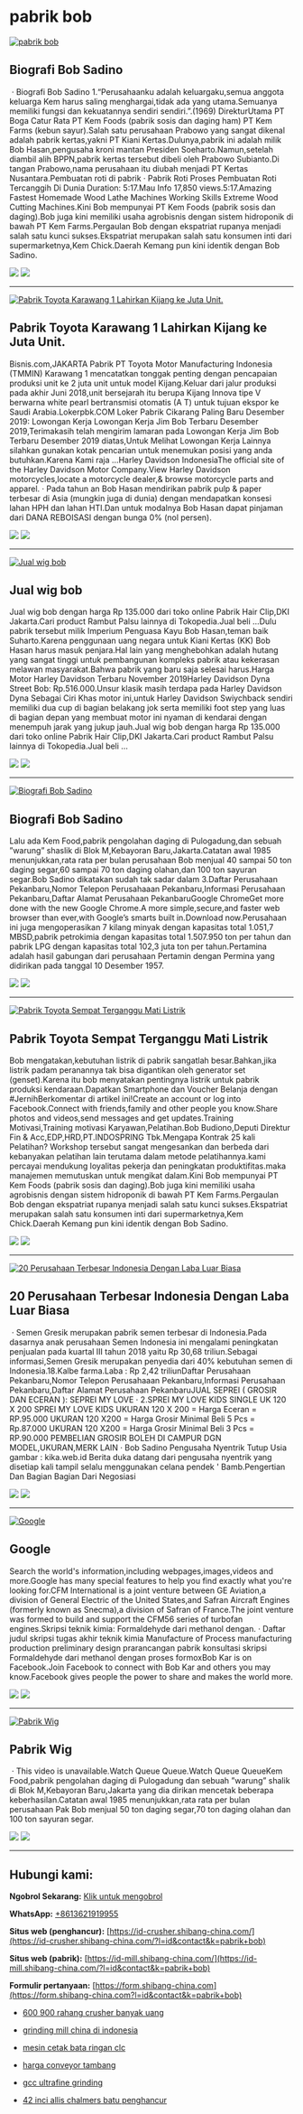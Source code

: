 # pabrik bob

<a href="https://swt.shibang-china.com/?l=id&img&k=pabrik+bob" target="_blank">![pabrik bob](http://static.shibang-china.com/all-800x300/1508.jpg)</a>

## Biografi Bob Sadino
&nbsp;&#0183;&#32;Biografi Bob Sadino 1.“Perusahaanku adalah keluargaku,semua anggota keluarga Kem harus saling menghargai,tidak ada yang utama.Semuanya memiliki fungsi dan kekuatannya sendiri sendiri.”.(1969) DirekturUtama PT Boga Catur Rata PT Kem Foods (pabrik sosis dan daging ham) PT Kem Farms (kebun sayur).Salah satu perusahaan Prabowo yang sangat dikenal adalah pabrik kertas,yakni PT Kiani Kertas.Dulunya,pabrik ini adalah milik Bob Hasan,pengusaha kroni mantan Presiden Soeharto.Namun,setelah diambil alih BPPN,pabrik kertas tersebut dibeli oleh Prabowo Subianto.Di tangan Prabowo,nama perusahaan itu diubah menjadi PT Kertas Nusantara.Pembuatan roti di pabrik&nbsp;&#0183;&#32;Pabrik Roti Proses Pembuatan Roti Tercanggih Di Dunia Duration: 5:17.Mau Info 17,850 views.5:17.Amazing Fastest Homemade Wood Lathe Machines Working Skills Extreme Wood Cutting Machines.Kini Bob mempunyai PT Kem Foods (pabrik sosis dan daging).Bob juga kini memiliki usaha agrobisnis dengan sistem hidroponik di bawah PT Kem Farms.Pergaulan Bob dengan ekspatriat rupanya menjadi salah satu kunci sukses.Ekspatriat merupakan salah satu konsumen inti dari supermarketnya,Kem Chick.Daerah Kemang pun kini identik dengan Bob Sadino.


<a href="https://whatsapp.shibangsoft.com/WhatsApp.php" target="_blank" title="WhatsApp">![](http://static.shibang-china.com/icon/whatsapp.png)</a> <a href="https://swt.shibang-china.com/?l=id&icon&k=pabrik+bob" target="_blank">![](http://static.shibang-china.com/icon/chat-id.png)</a>

---

<a href="https://swt.shibang-china.com/?l=id&img&k=pabrik+bob" target="_blank">![Pabrik Toyota Karawang 1 Lahirkan Kijang ke Juta Unit.](http://static.shibang-china.com/all-800x300/1067.jpg)</a>

## Pabrik Toyota Karawang 1 Lahirkan Kijang ke Juta Unit.
Bisnis.com,JAKARTA Pabrik PT Toyota Motor Manufacturing Indonesia (TMMIN) Karawang 1 mencatatkan tonggak penting dengan pencapaian produksi unit ke 2 juta unit untuk model Kijang.Keluar dari jalur produksi pada akhir Juni 2018,unit bersejarah itu berupa Kijang Innova tipe V berwarna white pearl bertransmisi otomatis (A T) untuk tujuan ekspor ke Saudi Arabia.Lokerpbk.COM Loker Pabrik Cikarang Paling Baru Desember 2019: Lowongan Kerja Lowongan Kerja Jim Bob Terbaru Desember 2019,Terimakasih telah mengirim lamaran pada Lowongan Kerja Jim Bob Terbaru Desember 2019 diatas,Untuk Melihat Lowongan Kerja Lainnya silahkan gunakan kotak pencarian untuk menemukan posisi yang anda butuhkan.Karena Kami raja …Harley Davidson IndonesiaThe official site of the Harley Davidson Motor Company.View Harley Davidson motorcycles,locate a motorcycle dealer,&amp; browse motorcycle parts and apparel.&nbsp;&#0183;&#32;Pada tahun an Bob Hasan mendirikan pabrik pulp &amp; paper terbesar di Asia (mungkin juga di dunia) dengan mendapatkan konsesi lahan HPH dan lahan HTI.Dan untuk modalnya Bob Hasan dapat pinjaman dari DANA REBOISASI dengan bunga 0% (nol persen).


<a href="https://whatsapp.shibangsoft.com/WhatsApp.php" target="_blank" title="WhatsApp">![](http://static.shibang-china.com/icon/whatsapp.png)</a> <a href="https://swt.shibang-china.com/?l=id&icon&k=pabrik+bob" target="_blank">![](http://static.shibang-china.com/icon/chat-id.png)</a>

---

<a href="https://swt.shibang-china.com/?l=id&img&k=pabrik+bob" target="_blank">![Jual wig bob](http://static.shibang-china.com/all-800x300/1033.jpg)</a>

## Jual wig bob
Jual wig bob dengan harga Rp 135.000 dari toko online Pabrik Hair Clip,DKI Jakarta.Cari product Rambut Palsu lainnya di Tokopedia.Jual beli …Dulu pabrik tersebut milik Imperium Penguasa Kayu Bob Hasan,teman baik Suharto.Karena penggunaan uang negara untuk Kiani Kertas (KK) Bob Hasan harus masuk penjara.Hal lain yang menghebohkan adalah hutang yang sangat tinggi untuk pembangunan kompleks pabrik atau kekerasan melawan masyarakat.Bahwa pabrik yang baru saja selesai harus.Harga Motor Harley Davidson Terbaru November 2019Harley Davidson Dyna Street Bob: Rp.516.000.Unsur klasik masih terdapa pada Harley Davidson Dyna Sebagai Ciri Khas motor ini,untuk Harley Davidson Swiychback sendiri memiliki dua cup di bagian belakang jok serta memiliki foot step yang luas di bagian depan yang membuat motor ini nyaman di kendarai dengan menempuh jarak yang jukup jauh.Jual wig bob dengan harga Rp 135.000 dari toko online Pabrik Hair Clip,DKI Jakarta.Cari product Rambut Palsu lainnya di Tokopedia.Jual beli …


<a href="https://whatsapp.shibangsoft.com/WhatsApp.php" target="_blank" title="WhatsApp">![](http://static.shibang-china.com/icon/whatsapp.png)</a> <a href="https://swt.shibang-china.com/?l=id&icon&k=pabrik+bob" target="_blank">![](http://static.shibang-china.com/icon/chat-id.png)</a>

---

<a href="https://swt.shibang-china.com/?l=id&img&k=pabrik+bob" target="_blank">![Biografi Bob Sadino](http://static.shibang-china.com/all-800x300/643.jpg)</a>

## Biografi Bob Sadino
Lalu ada Kem Food,pabrik pengolahan daging di Pulogadung,dan sebuah ”warung” shaslik di Blok M,Kebayoran Baru,Jakarta.Catatan awal 1985 menunjukkan,rata rata per bulan perusahaan Bob menjual 40 sampai 50 ton daging segar,60 sampai 70 ton daging olahan,dan 100 ton sayuran segar.Bob Sadino dikatakan sudah tak sadar dalam 3.Daftar Perusahaan Pekanbaru,Nomor Telepon Perusahaaan Pekanbaru,Informasi Perusahaan Pekanbaru,Daftar Alamat Perusahaan PekanbaruGoogle ChromeGet more done with the new Google Chrome.A more simple,secure,and faster web browser than ever,with Google’s smarts built in.Download now.Perusahaan ini juga mengoperasikan 7 kilang minyak dengan kapasitas total 1.051,7 MBSD,pabrik petrokimia dengan kapasitas total 1.507.950 ton per tahun dan pabrik LPG dengan kapasitas total 102,3 juta ton per tahun.Pertamina adalah hasil gabungan dari perusahaan Pertamin dengan Permina yang didirikan pada tanggal 10 Desember 1957.


<a href="https://whatsapp.shibangsoft.com/WhatsApp.php" target="_blank" title="WhatsApp">![](http://static.shibang-china.com/icon/whatsapp.png)</a> <a href="https://swt.shibang-china.com/?l=id&icon&k=pabrik+bob" target="_blank">![](http://static.shibang-china.com/icon/chat-id.png)</a>

---

<a href="https://swt.shibang-china.com/?l=id&img&k=pabrik+bob" target="_blank">![Pabrik Toyota Sempat Terganggu Mati Listrik](http://static.shibang-china.com/all-800x300/419.jpg)</a>

## Pabrik Toyota Sempat Terganggu Mati Listrik
Bob mengatakan,kebutuhan listrik di pabrik sangatlah besar.Bahkan,jika listrik padam peranannya tak bisa digantikan oleh generator set (genset).Karena itu bob menyatakan pentingnya listrik untuk pabrik produksi kendaraan.Dapatkan Smartphone dan Voucher Belanja dengan #JernihBerkomentar di artikel ini!Create an account or log into Facebook.Connect with friends,family and other people you know.Share photos and videos,send messages and get updates.Training Motivasi,Training motivasi Karyawan,Pelatihan.Bob Budiono,Deputi Direktur Fin &amp; Acc,EDP,HRD,PT.INDOSPRING Tbk.Mengapa Kontrak 25 kali Pelatihan? Workshop tersebut sangat mengesankan dan berbeda dari kebanyakan pelatihan lain terutama dalam metode pelatihannya.kami percayai mendukung loyalitas pekerja dan peningkatan produktifitas.maka manajemen memutuskan untuk mengikat dalam.Kini Bob mempunyai PT Kem Foods (pabrik sosis dan daging).Bob juga kini memiliki usaha agrobisnis dengan sistem hidroponik di bawah PT Kem Farms.Pergaulan Bob dengan ekspatriat rupanya menjadi salah satu kunci sukses.Ekspatriat merupakan salah satu konsumen inti dari supermarketnya,Kem Chick.Daerah Kemang pun kini identik dengan Bob Sadino.


<a href="https://whatsapp.shibangsoft.com/WhatsApp.php" target="_blank" title="WhatsApp">![](http://static.shibang-china.com/icon/whatsapp.png)</a> <a href="https://swt.shibang-china.com/?l=id&icon&k=pabrik+bob" target="_blank">![](http://static.shibang-china.com/icon/chat-id.png)</a>

---

<a href="https://swt.shibang-china.com/?l=id&img&k=pabrik+bob" target="_blank">![20 Perusahaan Terbesar Indonesia Dengan Laba Luar Biasa](http://static.shibang-china.com/all-800x300/1177.jpg)</a>

## 20 Perusahaan Terbesar Indonesia Dengan Laba Luar Biasa
&nbsp;&#0183;&#32;Semen Gresik merupakan pabrik semen terbesar di Indonesia.Pada dasarnya anak perusahaan Semen Indonesia ini mengalami peningkatan penjualan pada kuartal III tahun 2018 yaitu Rp 30,68 triliun.Sebagai informasi,Semen Gresik merupakan penyedia dari 40% kebutuhan semen di Indonesia.18.Kalbe farma.Laba : Rp 2,42 triliunDaftar Perusahaan Pekanbaru,Nomor Telepon Perusahaaan Pekanbaru,Informasi Perusahaan Pekanbaru,Daftar Alamat Perusahaan PekanbaruJUAL SEPREI ( GROSIR DAN ECERAN ): SEPREI MY LOVE&nbsp;&#0183;&#32;2.SPREI MY LOVE KIDS SINGLE UK 120 X 200 SPREI MY LOVE KIDS UKURAN 120 X 200 = Harga Eceran = RP.95.000 UKURAN 120 X200 = Harga Grosir Minimal Beli 5 Pcs = Rp.87.000 UKURAN 120 X200 = Harga Grosir Minimal Beli 3 Pcs = RP.90.000 PEMBELIAN GROSIR BOLEH DI CAMPUR DGN MODEL,UKURAN,MERK LAIN&nbsp;&#0183;&#32;Bob Sadino Pengusaha Nyentrik Tutup Usia gambar : kika.web.id Berita duka datang dari pengusaha nyentrik yang disetiap kali tampil selalu menggunakan celana pendek ' Bamb.Pengertian Dan Bagian Bagian Dari Negosiasi


<a href="https://whatsapp.shibangsoft.com/WhatsApp.php" target="_blank" title="WhatsApp">![](http://static.shibang-china.com/icon/whatsapp.png)</a> <a href="https://swt.shibang-china.com/?l=id&icon&k=pabrik+bob" target="_blank">![](http://static.shibang-china.com/icon/chat-id.png)</a>

---

<a href="https://swt.shibang-china.com/?l=id&img&k=pabrik+bob" target="_blank">![Google](http://static.shibang-china.com/all-800x300/592.jpg)</a>

## Google
Search the world's information,including webpages,images,videos and more.Google has many special features to help you find exactly what you're looking for.CFM International is a joint venture between GE Aviation,a division of General Electric of the United States,and Safran Aircraft Engines (formerly known as Snecma),a division of Safran of France.The joint venture was formed to build and support the CFM56 series of turbofan engines.Skripsi teknik kimia: Formaldehyde dari methanol dengan.&nbsp;&#0183;&#32;Daftar judul skripsi tugas akhir teknik kimia Manufacture of Process manufacturing production preliminary design prarancangan pabrik konsultasi skripsi Formaldehyde dari methanol dengan proses formoxBob Kar is on Facebook.Join Facebook to connect with Bob Kar and others you may know.Facebook gives people the power to share and makes the world more.


<a href="https://whatsapp.shibangsoft.com/WhatsApp.php" target="_blank" title="WhatsApp">![](http://static.shibang-china.com/icon/whatsapp.png)</a> <a href="https://swt.shibang-china.com/?l=id&icon&k=pabrik+bob" target="_blank">![](http://static.shibang-china.com/icon/chat-id.png)</a>

---

<a href="https://swt.shibang-china.com/?l=id&img&k=pabrik+bob" target="_blank">![Pabrik Wig](http://static.shibang-china.com/all-800x300/133.jpg)</a>

## Pabrik Wig
&nbsp;&#0183;&#32;This video is unavailable.Watch Queue Queue.Watch Queue QueueKem Food,pabrik pengolahan daging di Pulogadung dan sebuah ”warung” shalik di Blok M,Kebayoran Baru,Jakarta yang dia dirikan mencetak beberapa keberhasilan.Catatan awal 1985 menunjukkan,rata rata per bulan perusahaan Pak Bob menjual 50 ton daging segar,70 ton daging olahan dan 100 ton sayuran segar.

<a href="https://whatsapp.shibangsoft.com/WhatsApp.php" target="_blank" title="WhatsApp">![](http://static.shibang-china.com/icon/whatsapp.png)</a> <a href="https://swt.shibang-china.com/?l=id&icon&k=pabrik+bob" target="_blank">![](http://static.shibang-china.com/icon/chat-id.png)</a>

---
## Hubungi kami:

**Ngobrol Sekarang:** [Klik untuk mengobrol](https://swt.shibang-china.com?l=id&contact&k=pabrik+bob)

**WhatsApp:**  [+8613621919955](https://whatsapp.shibangsoft.com/WhatsApp.php)

**Situs web (penghancur):** [https://id-crusher.shibang-china.com/](https://id-crusher.shibang-china.com/?l=id&contact&k=pabrik+bob)

**Situs web (pabrik):** [https://id-mill.shibang-china.com/](https://id-mill.shibang-china.com/?l=id&contact&k=pabrik+bob)

**Formulir pertanyaan:** [https://form.shibang-china.com](https://form.shibang-china.com?l=id&contact&k=pabrik+bob)

* [600 900 rahang crusher banyak uang](../50/600%20900%20rahang%20crusher%20banyak%20uang.md)

* [grinding mill china di indonesia](../45/grinding%20mill%20china%20di%20indonesia.md)

* [mesin cetak bata ringan clc](../47/mesin%20cetak%20bata%20ringan%20clc.md)

* [harga conveyor tambang](../43/harga%20conveyor%20tambang.md)

* [gcc ultrafine grinding](../41/gcc%20ultrafine%20grinding.md)

* [42 inci allis chalmers batu penghancur](../46/42%20inci%20allis%20chalmers%20batu%20penghancur.md)